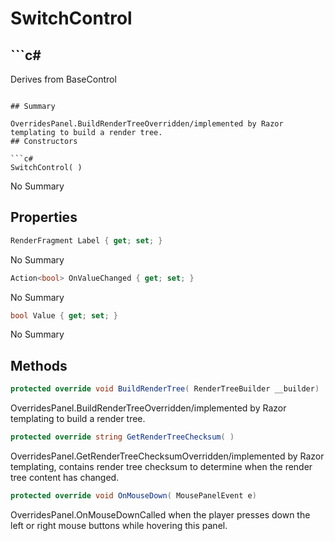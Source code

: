 # SwitchControl

## ```c#
Derives from BaseControl
```

## Summary

OverridesPanel.BuildRenderTreeOverridden/implemented by Razor templating to build a render tree.
## Constructors

```c#
SwitchControl( ) 
```
No Summary
## Properties

```c#
RenderFragment Label { get; set; } 
```
No Summary
```c#
Action<bool> OnValueChanged { get; set; } 
```
No Summary
```c#
bool Value { get; set; } 
```
No Summary
## Methods

```c#
protected override void BuildRenderTree( RenderTreeBuilder __builder) 
```
OverridesPanel.BuildRenderTreeOverridden/implemented by Razor templating to build a render tree.
```c#
protected override string GetRenderTreeChecksum( ) 
```
OverridesPanel.GetRenderTreeChecksumOverridden/implemented by Razor templating, contains render tree checksum to determine when the render tree content has changed.
```c#
protected override void OnMouseDown( MousePanelEvent e) 
```
OverridesPanel.OnMouseDownCalled when the player presses down the left or right mouse buttons while hovering this panel.
